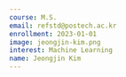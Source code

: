 ```yaml
---
course: M.S.
email: refstd@postech.ac.kr
enrollment: 2023-01-01
image: jeongjin-kim.png
interest: Machine Learning
name: Jeongjin Kim
---
```

